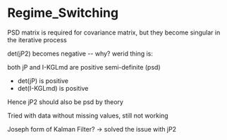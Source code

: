 # Regime_Switching

PSD matrix is required for covariance matrix,
but they become singular in the iterative process

det(jP2) becomes negative -- why?
werid thing is: 

both jP and I-KGLmd are positive semi-definite (psd)
- det(jP) is positive
- det(I-KGLmd) is positive

Hence jP2 should also be psd by theory

Tried with data without missing values, still not working

Joseph form of Kalman Filter? -> solved the issue with jP2 